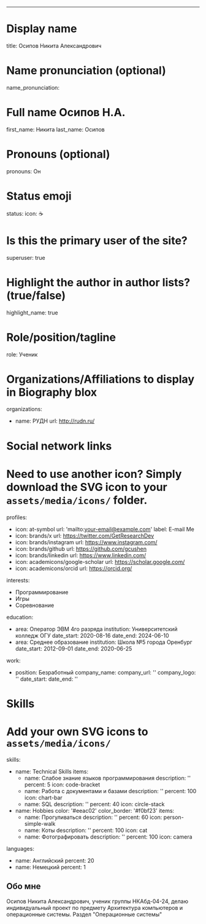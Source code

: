 ---
# Display name
title: Осипов Никита Александрович

# Name pronunciation (optional)
name_pronunciation:

# Full name Осипов Н.А.
first_name: Никита
last_name: Оcипов

# Pronouns (optional)
pronouns: Он

# Status emoji
status:
  icon: ☕️

# Is this the primary user of the site?
superuser: true

# Highlight the author in author lists? (true/false)
highlight_name: true

# Role/position/tagline
role: Ученик

# Organizations/Affiliations to display in Biography blox
organizations:
  - name: РУДН
    url: http://rudn.ru/

# Social network links
# Need to use another icon? Simply download the SVG icon to your `assets/media/icons/` folder.
profiles:
  - icon: at-symbol
    url: 'mailto:your-email@example.com'
    label: E-mail Me
  - icon: brands/x
    url: https://twitter.com/GetResearchDev
  - icon: brands/instagram
    url: https://www.instagram.com/
  - icon: brands/github
    url: https://github.com/gcushen
  - icon: brands/linkedin
    url: https://www.linkedin.com/
  - icon: academicons/google-scholar
    url: https://scholar.google.com/
  - icon: academicons/orcid
    url: https://orcid.org/

interests:
  - Программирование
  - Игры
  - Соревнование

education:
  - area: Оператор ЭВМ 4го разряда
    institution: Университетский колледж ОГУ
    date_start: 2020-08-16
    date_end: 2024-06-10
  - area: Среднее образование
    institution: Школа №5 города Оренбург
    date_start: 2012-09-01
    date_end: 2020-06-25
    
work:
  - position: Безработный
    company_name: 
    company_url: ''
    company_logo: ''
    date_start: 
    date_end: ''

# Skills
# Add your own SVG icons to `assets/media/icons/`
skills:
  - name: Technical Skills
    items:
      - name: Слабое знание языков программирования
        description: ''
        percent: 5
        icon: code-bracket
      - name: Работа с документами и базами
        description: ''
        percent: 100
        icon: chart-bar
      - name: SQL
        description: ''
        percent: 40
        icon: circle-stack
  - name: Hobbies
    color: '#eeac02'
    color_border: '#f0bf23'
    items:
      - name: Прогуливаться
        description: ''
        percent: 60
        icon: person-simple-walk
      - name: Коты
        description: ''
        percent: 100
        icon: cat
      - name: Фотографировать
        description: ''
        percent: 100
        icon: camera

languages:
  - name: Английский
    percent: 20
  - name: Немецкий
    percent: 1

## Обо мне

Осипов Никита Александрович, ученик группы НКАбд-04-24, делаю индивидуальный проект по предмету Архитектура компьютеров и операционные системы. Раздел "Операционные системы"
